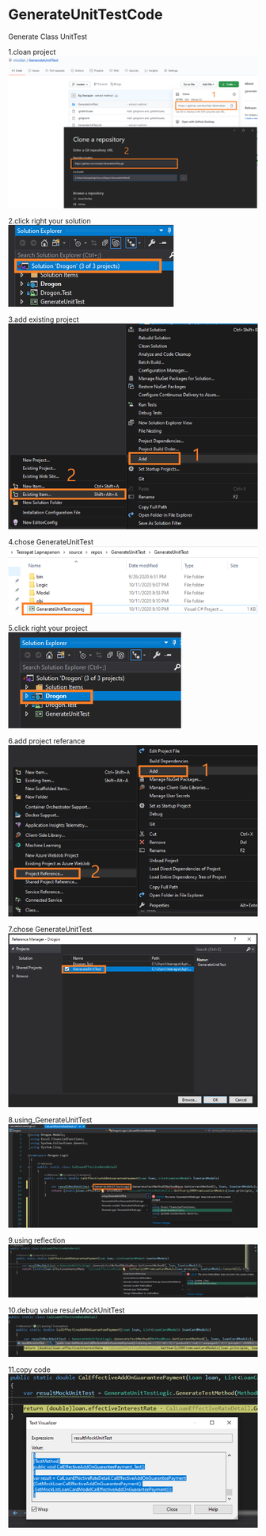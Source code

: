 # GenerateUnitTestCode
Generate Class UnitTest

1.cloan project
![alt text](https://github.com/missfair/GenerateUnitTest/blob/master/GenerateUnitTest/GenerateTestMethodPicture/1clonelink.PNG)

2.click right your solution
![alt text](https://github.com/missfair/GenerateUnitTest/blob/master/GenerateUnitTest/GenerateTestMethodPicture/2_1_click_right_your_solution.png)

3.add existing project
![alt text](https://github.com/missfair/GenerateUnitTest/blob/master/GenerateUnitTest/GenerateTestMethodPicture/2_2_add_existing_project.PNG)

4.chose GenerateUnitTest
![alt text](https://github.com/missfair/GenerateUnitTest/blob/master/GenerateUnitTest/GenerateTestMethodPicture/3_chose_GenerateUnitTest.PNG)

5.click right your project
![alt text](https://github.com/missfair/GenerateUnitTest/blob/master/GenerateUnitTest/GenerateTestMethodPicture/4_1_click_right_your_project.png)

6.add project referance
![alt text](https://github.com/missfair/GenerateUnitTest/blob/master/GenerateUnitTest/GenerateTestMethodPicture/4_2_add_project_referance.png)

7.chose GenerateUnitTest
![alt text](https://github.com/missfair/GenerateUnitTest/blob/master/GenerateUnitTest/GenerateTestMethodPicture/5_chose_GenerateUnitTest.png)

8.using_GenerateUnitTest
![alt text](https://github.com/missfair/GenerateUnitTest/blob/master/GenerateUnitTest/GenerateTestMethodPicture/6_add_using_GenerateUnitTest.png)

9.using reflection
![alt text](https://github.com/missfair/GenerateUnitTest/blob/master/GenerateUnitTest/GenerateTestMethodPicture/7_add_using_reflection.png)

10.debug value resuleMockUnitTest
![alt text](https://github.com/missfair/GenerateUnitTest/blob/master/GenerateUnitTest/GenerateTestMethodPicture/8_debug_value_resuleMockUnitTest.png)

11.copy code
![alt text](https://github.com/missfair/GenerateUnitTest/blob/master/GenerateUnitTest/GenerateTestMethodPicture/9_copy.png)
